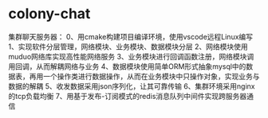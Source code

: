 # colony-chat
集群聊天服务器：
0、用cmake构建项目编译环境，使用vscode远程Linux编写
1、实现软件分层管理，网络模块、业务模块、数据模块分层
2、网络模块使用muduo网络库实现高性能网络服务
3、业务模块进行回调函数注册，网络模块调用回调，从而解耦网络与业务
4、数据模块使用简单ORM形式抽象mysql中的数据表，再用一个操作类进行数据操作，从而在业务模块中只操作对象，实现业务与数据的解耦
5、收发数据采用json序列化，让其可靠传输
6、集群环境采用nginx的tcp负载均衡
7、用基于发布-订阅模式的redis消息队列中间件实现跨服务器通信
